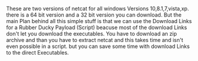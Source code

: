 These are two versions of netcat for all windows Versions 10,8.1,7,vista,xp. there is a 64 bit version and a 32 bit version you can download. But the main Plan behind all this simple stuff is that we can use the Download Links for a Rubber Ducky Payload (Script) beacuse most of the download Links don't let you download the executables. You have to download an zip archive and than you have to extract netcat and this takes time and isn't even possible in a script. but you can save some time with download Links to the direct Executables.
